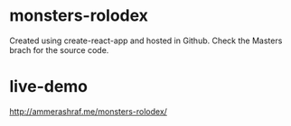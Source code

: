 # monsters-rolodex
Created using create-react-app and hosted in Github. Check the Masters brach for the source code.

# live-demo
http://ammerashraf.me/monsters-rolodex/
